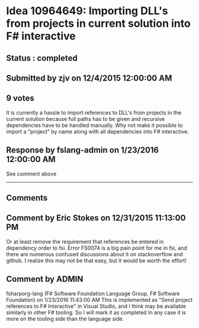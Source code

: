 # Idea 10964649: Importing DLL's from projects in current solution into F# interactive #

## Status : completed

## Submitted by zjv on 12/4/2015 12:00:00 AM

## 9 votes

It is currently a hassle to import references to DLL's from projects in the current solution because full paths has to be given and recursive dependencies have to be handled manually. Why not make it possible to import a "project" by name along with all dependencies into F# interactive.



## Response by fslang-admin on 1/23/2016 12:00:00 AM

See comment above

------------------------
## Comments


## Comment by Eric Stokes on 12/31/2015 11:13:00 PM
Or at least remove the requirement that references be entered in dependency order to fsi. Error FS0074 is a big pain point for me in fsi, and there are numerous confused discussions about it on stackoverflow and github. I realize this may not be that easy, but it would be worth the effort!


## Comment by ADMIN
fsharporg-lang (F# Software Foundation Language Group, F# Software Foundation) on 1/23/2016 11:43:00 AM
This is implemented as "Send project references to F# Interactive" in Visual Studio, and I think may be available similarly in other F# tooling. So I will mark it as completed
In any case it is more on the tooling side than the language side.


